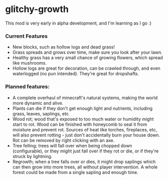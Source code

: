 # glitchy-growth

This mod is very early in alpha development, and I'm learning as I go :)


### Current Features
- New blocks, such as hollow logs and dead grass!
- Grass spreads and grows over time, make sure you look after your lawn.
- Healthy grass has a very small chance of growing flowers, which spread like mushrooms.
- Hollow logs are great for decoration, can be crawled through, and even waterlogged (no pun intended). They're great for dropshafts.


### Planned features:
- A complete overhaul of minecraft's natural systems, making the world more dynamic and alive.
- Plants can die if they don't get enough light and nutrients, including grass, leaves, saplings, etc
- Wood rot; wood that's exposed to too much water or humidity might start to rot. Wood can be finished with honeycomb to seal it from moisture and prevent rot. Sources of heat like torches, fireplaces, etc, will also prevent rotting - just don't accidentally burn your house down. Rot can be removed by right clicking with an axe.
- Tree felling; trees will fall over when being chopped down (configurable), or they might just fall over if they rot or die, or if they're struck by lightning.
- Regrowth; when a tree falls over or dies, it might drop saplings which can then grow into more trees, all without player intervention. A whole forest could be made from a single sapling and enough time.
